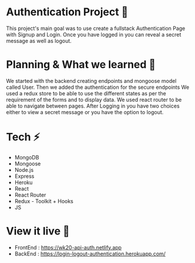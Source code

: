 # Authentication Project 🍃

This project's main goal was to use create a fullstack Authentication Page with Signup and Login.
Once you have logged in you can reveal a secret message as well as logout.

# Planning & What we learned 🧩

We started with the backend creating endpoints and mongoose model called User. Then we added the authentication for the secure endpoints
We used a redux store to be able to use the different states as per the requirement of the forms and to display data.
We used react router to be able to navigate between pages.
After Logging in you have two choices either to view a secret message or you have the option to logout.

# Tech ⚡️

- MongoDB
- Mongoose
- Node.js
- Express
- Heroku
- React
- React Router
- Redux - Toolkit + Hooks
- JS

# View it live 🔴

- FrontEnd : https://wk20-api-auth.netlify.app
- BackEnd : https://login-logout-authentication.herokuapp.com/